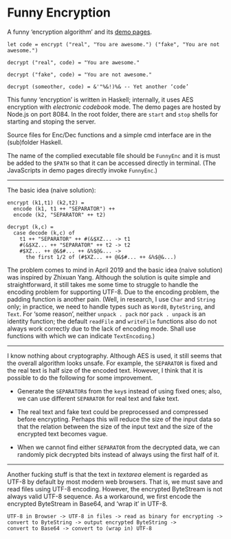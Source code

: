 # Funny Encryption

A funny ‘encryption algorithm’ and its [demo pages](http://enc.yozora.moe).

```
let code = encrypt ("real", "You are awesome.") ("fake", "You are not awesome.")

decrypt ("real", code) = "You are awesome."

decrypt ("fake", code) = "You are not awesome."

decrypt (someother, code) = &'"%&!)%& -- Yet another ‘code’

```

This funny ‘encryption’ is written in Haskell; internally, it uses AES encryption with *electronic codebook* mode. The demo pages are hosted by Node.js on port 8084. In the root folder, there are `start` and `stop` shells for starting and stoping the server.

Source files for Enc/Dec functions and a simple cmd interface are in the (sub)folder Haskell.

The name of the complied executable file should be `FunnyEnc` and it is must be added to the `$PATH` so that it can be accessed directly in terminal. (The JavaScripts in demo pages directly invoke `FunnyEnc`.)


----

The basic idea (naive solution):

```
encrypt (k1,t1) (k2,t2) =
  encode (k1, t1 ++ "SEPARATOR") ++ 
  encode (k2, "SEPARATOR" ++ t2)

decrypt (k,c) =
  case decode (k,c) of
    t1 ++ "SEPARATOR" ++ #(&$XZ... -> t1
    #(&$XZ... ++ "SEPARATOR" ++ t2 -> t2
    #$XZ... ++ @&$#... ++ &%$@&... ->
      the first 1/2 of (#$XZ... ++ @&$#... ++ &%$@&...)
```

The problem comes to mind in April 2019 and the basic idea (naive solution) was inspired by Zhixuan Yang. Although the solution is quite simple and straightforward, it still takes me some time to struggle to handle the encoding problem for supporting UTF-8. Due to the encoding problem, the padding function is another pain. (Well, in research, I use `Char` and `String` only; in practice, we need to handle types such as `Word8`, `ByteString`, and `Text`. For ‘some reason’, neither `unpack . pack` nor `pack . unpack` is an identity function; the default `readFile` and `writeFile` functions also do not always work correctly due to the lack of encoding mode. Shall use functions with which we can indicate `TextEncoding`.) 


----

I know nothing about cryptography. Although AES is used, it still seems that the overall algorithm looks unsafe. For example, the `SEPARATOR` is fixed and the real text is half size of the encoded text. However, I think that it is possible to do the following for some improvement.

- Generate the `SEPARATOR`s from the `key`s instead of using fixed ones; also, we can use different `SEPARATOR` for real text and fake text.

- The real text and fake text could be preprocessed and compressed before encrypting. Perhaps this will reduce the size of the input data so that the relation between the size of the input text and the size of the encrypted text becomes vague.

- When we cannot find either `SEPARATOR` from the decrypted data, we can randomly pick decrypted bits instead of always using the first half of it.

----

Another fucking stuff is that the text in *textarea* element is regarded as UTF-8 by default by most modern web browsers. That is, we must save and read files using UTF-8 encoding. However, the encrypted ByteStream is not always valid UTF-8 sequence. As a workaround, we first encode the encrypted ByteStream in Base64, and ‘wrap it’ in UTF-8.

```
UTF-8 in Browser -> UTF-8 in files -> read as binary for encrypting -> 
convert to ByteString -> output encrypted ByteString -> 
convert to Base64 -> convert to (wrap in) UTF-8
```